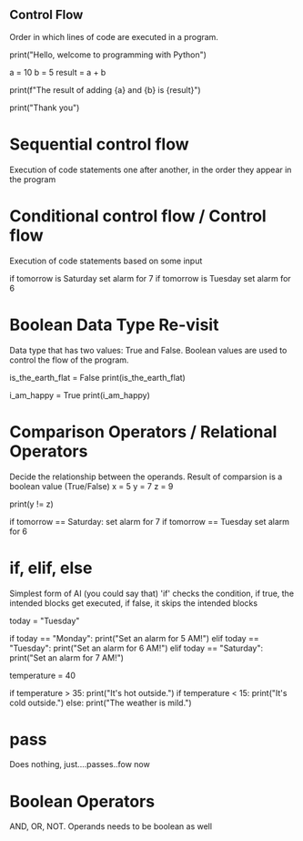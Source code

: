 ## Control Flow
Order in which lines of code are executed in a program.

print("Hello, welcome to programming with Python")

a = 10
b = 5
result = a + b

print(f"The result of adding {a} and {b} is {result}")

print("Thank you")
# Sequential control flow
Execution of code statements one after another, in the order they appear in the program

# Conditional control flow / Control flow
Execution of code statements based on some input

if tomorrow is Saturday
    set alarm for 7
if tomorrow is Tuesday
    set alarm for 6

# Boolean Data Type Re-visit
Data type that has two values: True and False. Boolean values are used to control the flow of the program.

is_the_earth_flat = False
print(is_the_earth_flat)

i_am_happy = True
print(i_am_happy)

# Comparison Operators / Relational Operators
Decide the relationship between the operands. Result of comparsion is a boolean value (True/False)
x = 5
y = 7
z = 9

print(y != z)

if tomorrow == Saturday:
    set alarm for 7
if tomorrow == Tuesday
    set alarm for 6

# if, elif, else
Simplest form of AI (you could say that)
'if' checks the condition, if true, the intended blocks get executed, if false, it skips the intended blocks

today = "Tuesday"

if today == "Monday":
    print("Set an alarm for 5 AM!")
elif today == "Tuesday":
    print("Set an alarm for 6 AM!")
elif today == "Saturday":
    print("Set an alarm for 7 AM!")    

temperature = 40

if temperature > 35:
    print("It's hot outside.")
if temperature < 15:
    print("It's cold outside.")
else:
    print("The weather is mild.")

# pass
Does nothing, just....passes..fow now

# Boolean Operators
AND, OR, NOT. Operands needs to be boolean as well
